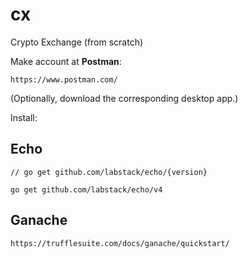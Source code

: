 # cx
Crypto Exchange (from scratch)

Make account at **Postman**:

```https://www.postman.com/```

(Optionally, download the corresponding desktop app.)

Install:

## Echo
```// go get github.com/labstack/echo/{version}```

```go get github.com/labstack/echo/v4```


## Ganache
```https://trufflesuite.com/docs/ganache/quickstart/```
